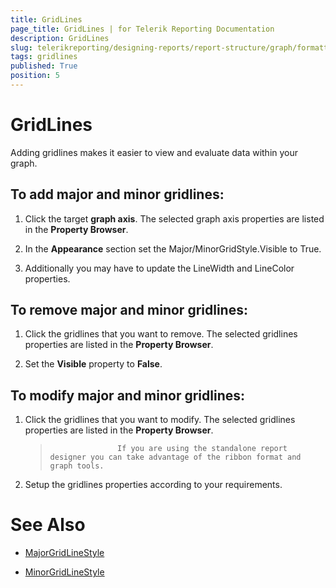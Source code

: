 ```yaml
---
title: GridLines
page_title: GridLines | for Telerik Reporting Documentation
description: GridLines
slug: telerikreporting/designing-reports/report-structure/graph/formatting-a-graph/gridlines
tags: gridlines
published: True
position: 5
---
```


# GridLines



Adding gridlines makes it easier to view and evaluate data within your graph.

## To add major and minor gridlines:

1. Click the target __graph axis__.    The selected graph axis properties are listed in the __Property Browser__.

1. In the __Appearance__  section set the Major/MinorGridStyle.Visible to True.                 

1. Additionally you may have to update the LineWidth and LineColor properties.                  

## To remove major and minor gridlines:

1. Click the gridlines that you want to remove.    The selected gridlines properties are listed in the __Property Browser__.

1. Set the __Visible__  property to __False__.                 

## To modify major and minor gridlines:

1. Click the gridlines that you want to modify.    The selected gridlines properties are listed in the __Property Browser__.

    >                    If you are using the standalone report designer you can take advantage of the ribbon format and graph tools.                

1. Setup the gridlines properties according to your requirements.                 

# See Also
 

* [MajorGridLineStyle](/reporting/api/Telerik.Reporting.GraphAxis#Telerik_Reporting_GraphAxis_MajorGridLineStyle)  

* [MinorGridLineStyle](/reporting/api/Telerik.Reporting.GraphAxis#Telerik_Reporting_GraphAxis_MinorGridLineStyle)

